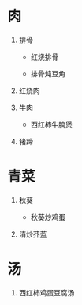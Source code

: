 # 肉

1. 排骨

   * 红烧排骨
   
   * 排骨炖豆角

2. 红烧肉

3. 牛肉

   * 西红柿牛腩煲
   
4. 猪蹄



# 青菜

1. 秋葵

   * 秋葵炒鸡蛋

2. 清炒芥蓝


# 汤

1. 西红柿鸡蛋豆腐汤


